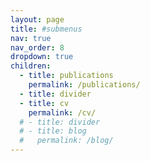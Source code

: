 ```yaml
---
layout: page
title: #submenus
nav: true
nav_order: 8
dropdown: true
children:
  - title: publications
    permalink: /publications/
  - title: divider
  - title: cv
    permalink: /cv/
  # - title: divider
  # - title: blog
  #   permalink: /blog/
---
```

